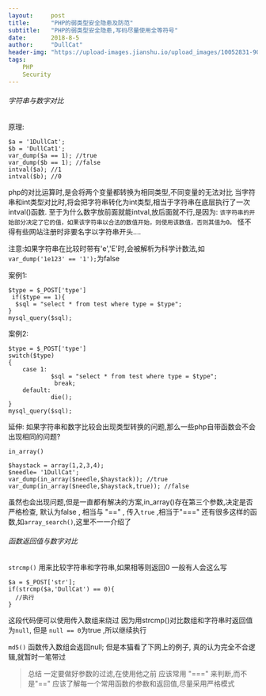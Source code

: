 ```yaml
---
layout:     post
title:      "PHP的弱类型安全隐患及防范"
subtitle:   "PHP的弱类型安全隐患,写码尽量使用全等符号"
date:       2018-8-5
author:     "DullCat"
header-img: "https://upload-images.jianshu.io/upload_images/10052831-90599133833f75bf.jpg?imageMogr2/auto-orient/strip%7CimageView2/2/w/1240"
tags:
    PHP
    Security
---
```


###### 字符串与数字对比
原理:
```
$a = '1DullCat';
$b = 'DullCat1';
var_dump($a == 1); //true
var_dump($b == 1); //false
intval($a); //1
intval($b); //0
```
php的对比运算时,是会将两个变量都转换为相同类型,不同变量的无法对比
当字符串和int类型对比时,将会把字符串转化为int类型,相当于字符串在底层执行了一次intval()函数.
至于为什么数字放前面就能intval,放后面就不行,是因为:
`该字符串的开始部分决定了它的值，如果该字符串以合法的数值开始，则使用该数值，否则其值为0。`
怪不得有些网站注册时非要名字以字符串开头....

注意:如果字符串在比较时带有'e','E'时,会被解析为科学计数法,如`var_dump('1e123' == '1');`为false

案例1:
```
$type = $_POST['type']
 if($type == 1){
  $sql = "select * from test where type = $type";
}
mysql_query($sql);
```
案例2:
```
$type = $_POST['type']
switch($type)
{
    case 1:
            $sql = "select * from test where type = $type";
             break;
    default:
            die();
}
mysql_query($sql);
```

延伸:
如果字符串和数字比较会出现类型转换的问题,那么一些php自带函数会不会出现相同的问题?

`in_array()`
```
$haystack = array(1,2,3,4);
$needle= '1DullCat';
var_dump(in_array($needle,$haystack)); //true
var_dump(in_array($needle,$haystack,true)); //false
```

虽然也会出现问题,但是一直都有解决的方案,in_array()存在第三个参数,决定是否严格检查,
默认为false , 相当与 "==" , 传入`true` ,相当于"==="
还有很多这样的函数,如`array_search()`,这里不一一介绍了

###### 函数返回值与数字对比

`strcmp()`
用来比较字符串和字符串,如果相等则返回0
一般有人会这么写
```
$a = $_POST['str'];
if(strcmp($a,'DullCat') == 0){
  //执行
}
```
这段代码便可以使用传入数组来绕过
因为用strcmp()对比数组和字符串时返回值为`null`, 但是 `null == 0`为true ,所以继续执行

`md5()`
函数传入数组会返回null;
但是本猫看了下网上的例子, 真的认为完全不合逻辑,就暂时一笔带过


>总结
>一定要做好参数的过滤,在使用他之前
>应该常用 "===" 来判断,而不是"=="
>应该了解每一个常用函数的参数和返回值,尽量采用严格模式